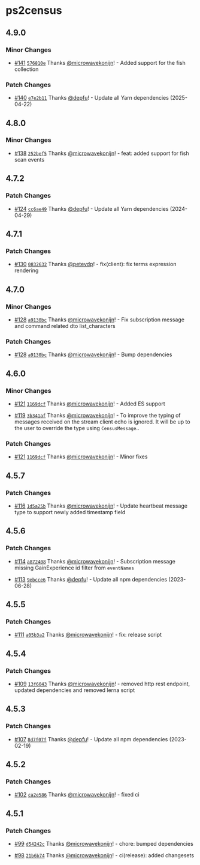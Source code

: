 # ps2census

## 4.9.0

### Minor Changes

- [#141](https://github.com/microwavekonijn/ps2census/pull/141) [`576810e`](https://github.com/microwavekonijn/ps2census/commit/576810e6ab0193849ac3546149fcbe4d8394b569) Thanks [@microwavekonijn](https://github.com/microwavekonijn)! - Added support for the fish collection

### Patch Changes

- [#140](https://github.com/microwavekonijn/ps2census/pull/140) [`e7e2b11`](https://github.com/microwavekonijn/ps2census/commit/e7e2b111a110763fe5fa4e3d998e3d9c6b3607e6) Thanks [@depfu](https://github.com/apps/depfu)! - Update all Yarn dependencies (2025-04-22)

## 4.8.0

### Minor Changes

- [#138](https://github.com/microwavekonijn/ps2census/pull/138) [`252bef5`](https://github.com/microwavekonijn/ps2census/commit/252bef541b381b423594f604ce0cd1a0dbb9aa4c) Thanks [@microwavekonijn](https://github.com/microwavekonijn)! - feat: added support for fish scan events

## 4.7.2

### Patch Changes

- [#124](https://github.com/microwavekonijn/ps2census/pull/124) [`cc6ae49`](https://github.com/microwavekonijn/ps2census/commit/cc6ae4941fed3185533f0b21e91020ae07795f48) Thanks [@depfu](https://github.com/apps/depfu)! - Update all Yarn dependencies (2024-04-29)

## 4.7.1

### Patch Changes

- [#130](https://github.com/microwavekonijn/ps2census/pull/130) [`0832632`](https://github.com/microwavekonijn/ps2census/commit/08326320b9f9e4d37cd3cb1b8edab0109c4299c5) Thanks [@petevdp](https://github.com/petevdp)! - fix(client): fix terms expression rendering

## 4.7.0

### Minor Changes

- [#128](https://github.com/microwavekonijn/ps2census/pull/128) [`a9130bc`](https://github.com/microwavekonijn/ps2census/commit/a9130bc96b0502de31f4d1069864a5171613c874) Thanks [@microwavekonijn](https://github.com/microwavekonijn)! - Fix subscription message and command related dto list_characters

### Patch Changes

- [#128](https://github.com/microwavekonijn/ps2census/pull/128) [`a9130bc`](https://github.com/microwavekonijn/ps2census/commit/a9130bc96b0502de31f4d1069864a5171613c874) Thanks [@microwavekonijn](https://github.com/microwavekonijn)! - Bump dependencies

## 4.6.0

### Minor Changes

- [#121](https://github.com/microwavekonijn/ps2census/pull/121) [`1169dcf`](https://github.com/microwavekonijn/ps2census/commit/1169dcfc594ad3f2de25d79724b80fbe6f54e7fd) Thanks [@microwavekonijn](https://github.com/microwavekonijn)! - Added ES support

- [#119](https://github.com/microwavekonijn/ps2census/pull/119) [`3b341af`](https://github.com/microwavekonijn/ps2census/commit/3b341af87d537db6a1a99c86f6ea9db0ebd6d4cc) Thanks [@microwavekonijn](https://github.com/microwavekonijn)! - To improve the typing of messages received on the stream client echo is ignored. It will be up to the user to override the type using `CensusMessage`..

### Patch Changes

- [#121](https://github.com/microwavekonijn/ps2census/pull/121) [`1169dcf`](https://github.com/microwavekonijn/ps2census/commit/1169dcfc594ad3f2de25d79724b80fbe6f54e7fd) Thanks [@microwavekonijn](https://github.com/microwavekonijn)! - Minor fixes

## 4.5.7

### Patch Changes

- [#116](https://github.com/microwavekonijn/ps2census/pull/116) [`1d5a25b`](https://github.com/microwavekonijn/ps2census/commit/1d5a25ba1f3bd14871623017fa18b76c1502ecb9) Thanks [@microwavekonijn](https://github.com/microwavekonijn)! - Update heartbeat message type to support newly added timestamp field

## 4.5.6

### Patch Changes

- [#114](https://github.com/microwavekonijn/ps2census/pull/114) [`a872408`](https://github.com/microwavekonijn/ps2census/commit/a87240816220d9d3c6ce0ab64ea8ad22552e5fb2) Thanks [@microwavekonijn](https://github.com/microwavekonijn)! - Subscription message missing GainExperience id filter from `eventNames`

- [#113](https://github.com/microwavekonijn/ps2census/pull/113) [`9ebcce6`](https://github.com/microwavekonijn/ps2census/commit/9ebcce664d003b28621698ad058a3de781ba6289) Thanks [@depfu](https://github.com/apps/depfu)! - Update all npm dependencies (2023-06-28)

## 4.5.5

### Patch Changes

- [#111](https://github.com/microwavekonijn/ps2census/pull/111) [`a05b3a2`](https://github.com/microwavekonijn/ps2census/commit/a05b3a2d660368f11b0c141904498975a95ba7a0) Thanks [@microwavekonijn](https://github.com/microwavekonijn)! - fix: release script

## 4.5.4

### Patch Changes

- [#109](https://github.com/microwavekonijn/ps2census/pull/109) [`13f6043`](https://github.com/microwavekonijn/ps2census/commit/13f60434f525ca560590189d9add4d21c171110b) Thanks [@microwavekonijn](https://github.com/microwavekonijn)! - removed http rest endpoint, updated dependencies and removed lerna script

## 4.5.3

### Patch Changes

- [#107](https://github.com/microwavekonijn/ps2census/pull/107) [`8d7f07f`](https://github.com/microwavekonijn/ps2census/commit/8d7f07fcbe0659cadc525889094d69ea2b067742) Thanks [@depfu](https://github.com/apps/depfu)! - Update all npm dependencies (2023-02-19)

## 4.5.2

### Patch Changes

- [#102](https://github.com/microwavekonijn/ps2census/pull/102) [`ca2e586`](https://github.com/microwavekonijn/ps2census/commit/ca2e5866e6c690410f7b0710f05f1240dda794ec) Thanks [@microwavekonijn](https://github.com/microwavekonijn)! - fixed ci

## 4.5.1

### Patch Changes

- [#99](https://github.com/microwavekonijn/ps2census/pull/99) [`d54242c`](https://github.com/microwavekonijn/ps2census/commit/d54242ca0f4eea70ff4b4dd6b7e0796c89664e8f) Thanks [@microwavekonijn](https://github.com/microwavekonijn)! - chore: bumped dependencies

- [#98](https://github.com/microwavekonijn/ps2census/pull/98) [`21b6b74`](https://github.com/microwavekonijn/ps2census/commit/21b6b747b827d13c1017a70fcdb98545a61a2728) Thanks [@microwavekonijn](https://github.com/microwavekonijn)! - ci(release): added changesets
